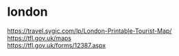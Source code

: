 # london

https://travel.sygic.com/lp/London-Printable-Tourist-Map/  
https://tfl.gov.uk/maps  
https://tfl.gov.uk/forms/12387.aspx  
